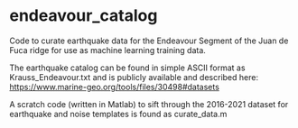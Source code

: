 # endeavour_catalog
Code to curate earthquake data for the Endeavour Segment of the Juan de Fuca ridge for use as machine learning training data. 


The earthquake catalog can be found in simple ASCII format as Krauss_Endeavour.txt and is publicly available and described here:
https://www.marine-geo.org/tools/files/30498#datasets

A scratch code (written in Matlab) to sift through the 2016-2021 dataset for earthquake and noise templates is found as curate_data.m
